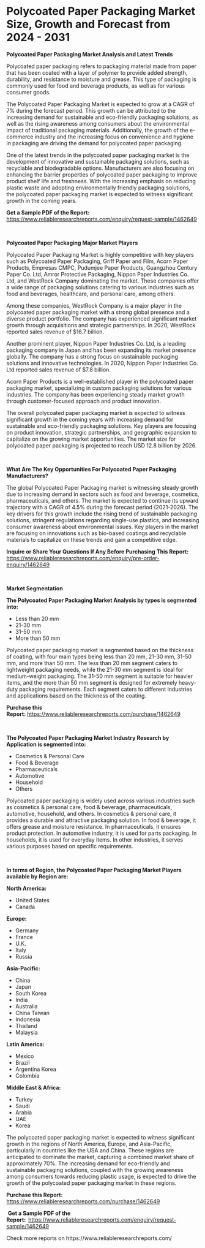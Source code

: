 <p><h1>Polycoated Paper Packaging Market Size, Growth and Forecast from 2024 - 2031</h1></p><p><strong>Polycoated Paper Packaging Market Analysis and Latest Trends</strong></p>
<p><p>Polycoated paper packaging refers to packaging material made from paper that has been coated with a layer of polymer to provide added strength, durability, and resistance to moisture and grease. This type of packaging is commonly used for food and beverage products, as well as for various consumer goods.</p><p>The Polycoated Paper Packaging Market is expected to grow at a CAGR of 7% during the forecast period. This growth can be attributed to the increasing demand for sustainable and eco-friendly packaging solutions, as well as the rising awareness among consumers about the environmental impact of traditional packaging materials. Additionally, the growth of the e-commerce industry and the increasing focus on convenience and hygiene in packaging are driving the demand for polycoated paper packaging.</p><p>One of the latest trends in the polycoated paper packaging market is the development of innovative and sustainable packaging solutions, such as recyclable and biodegradable options. Manufacturers are also focusing on enhancing the barrier properties of polycoated paper packaging to improve product shelf life and freshness. With the increasing emphasis on reducing plastic waste and adopting environmentally friendly packaging solutions, the polycoated paper packaging market is expected to witness significant growth in the coming years.</p></p>
<p><strong>Get a Sample PDF of the Report:&nbsp;</strong> <a href="https://www.reliableresearchreports.com/enquiry/request-sample/1462649">https://www.reliableresearchreports.com/enquiry/request-sample/1462649</a></p>
<p>&nbsp;</p>
<p><strong>Polycoated Paper Packaging Major Market Players</strong></p>
<p><p>Polycoated Paper Packaging Market is highly competitive with key players such as Polycoated Paper Packaging, Griff Paper and Film, Acorn Paper Products, Empresas CMPC, Pudumjee Paper Products, Guangzhou Century Paper Co. Ltd, Amror Protective Packaging, Nippon Paper Industries Co. Ltd, and WestRock Company dominating the market. These companies offer a wide range of packaging solutions catering to various industries such as food and beverages, healthcare, and personal care, among others.</p><p>Among these companies, WestRock Company is a major player in the polycoated paper packaging market with a strong global presence and a diverse product portfolio. The company has experienced significant market growth through acquisitions and strategic partnerships. In 2020, WestRock reported sales revenue of $16.7 billion.</p><p>Another prominent player, Nippon Paper Industries Co. Ltd, is a leading packaging company in Japan and has been expanding its market presence globally. The company has a strong focus on sustainable packaging solutions and innovative technologies. In 2020, Nippon Paper Industries Co. Ltd reported sales revenue of $7.8 billion.</p><p>Acorn Paper Products is a well-established player in the polycoated paper packaging market, specializing in custom packaging solutions for various industries. The company has been experiencing steady market growth through customer-focused approach and product innovation. </p><p>The overall polycoated paper packaging market is expected to witness significant growth in the coming years with increasing demand for sustainable and eco-friendly packaging solutions. Key players are focusing on product innovation, strategic partnerships, and geographic expansion to capitalize on the growing market opportunities. The market size for polycoated paper packaging is projected to reach USD 12.8 billion by 2026.</p></p>
<p>&nbsp;</p>
<p><strong>What Are The Key Opportunities For Polycoated Paper Packaging Manufacturers?</strong></p>
<p><p>The global Polycoated Paper Packaging market is witnessing steady growth due to increasing demand in sectors such as food and beverage, cosmetics, pharmaceuticals, and others. The market is expected to continue its upward trajectory with a CAGR of 4.5% during the forecast period (2021-2026). The key drivers for this growth include the rising trend of sustainable packaging solutions, stringent regulations regarding single-use plastics, and increasing consumer awareness about environmental issues. Key players in the market are focusing on innovations such as bio-based coatings and recyclable materials to capitalize on these trends and gain a competitive edge.</p></p>
<p><strong>Inquire or Share Your Questions If Any Before Purchasing This Report:</strong> <a href="https://www.reliableresearchreports.com/enquiry/pre-order-enquiry/1462649">https://www.reliableresearchreports.com/enquiry/pre-order-enquiry/1462649</a></p>
<p>&nbsp;</p>
<p><strong>Market Segmentation</strong></p>
<p><strong>The Polycoated Paper Packaging Market Analysis by types is segmented into:</strong></p>
<p><ul><li>Less than 20 mm</li><li>21-30 mm</li><li>31-50 mm</li><li>More than 50 mm</li></ul></p>
<p><p>Polycoated paper packaging market is segmented based on the thickness of coating, with four main types being less than 20 mm, 21-30 mm, 31-50 mm, and more than 50 mm. The less than 20 mm segment caters to lightweight packaging needs, while the 21-30 mm segment is ideal for medium-weight packaging. The 31-50 mm segment is suitable for heavier items, and the more than 50 mm segment is designed for extremely heavy-duty packaging requirements. Each segment caters to different industries and applications based on the thickness of the coating.</p></p>
<p><strong>Purchase this Report:&nbsp;</strong><a href="https://www.reliableresearchreports.com/purchase/1462649">https://www.reliableresearchreports.com/purchase/1462649</a></p>
<p>&nbsp;</p>
<p><strong>The Polycoated Paper Packaging Market Industry Research by Application is segmented into:</strong></p>
<p><ul><li>Cosmetics & Personal Care</li><li>Food & Beverage</li><li>Pharmaceuticals</li><li>Automotive</li><li>Household</li><li>Others</li></ul></p>
<p><p>Polycoated paper packaging is widely used across various industries such as cosmetics & personal care, food & beverage, pharmaceuticals, automotive, household, and others. In cosmetics & personal care, it provides a durable and attractive packaging solution. In food & beverage, it offers grease and moisture resistance. In pharmaceuticals, it ensures product protection. In automotive industry, it is used for parts packaging. In households, it is used for everyday items. In other industries, it serves various purposes based on specific requirements.</p></p>
<p>&nbsp;</p>
<p><strong>In terms of Region, the Polycoated Paper Packaging Market Players available by Region are:</strong></p>
<p>
    <p> <strong> North America: </strong>
        <ul>
            <li>United States</li>
            <li>Canada</li>
        </ul>
        </p> 
    <p> <strong> Europe: </strong>
        <ul>
            <li>Germany</li>
            <li>France</li>
            <li>U.K.</li>
            <li>Italy</li>
            <li>Russia</li>
        </ul>
        </p> 
    <p> <strong> Asia-Pacific: </strong>
        <ul>
            <li>China</li>
            <li>Japan</li>
            <li>South Korea</li>
            <li>India</li>
            <li>Australia</li>
            <li>China Taiwan</li>
            <li>Indonesia</li>
            <li>Thailand</li>
            <li>Malaysia</li>
        </ul>
        </p> 
    <p> <strong> Latin America: </strong>
        <ul>
            <li>Mexico</li>
            <li>Brazil</li>
            <li>Argentina Korea</li>
            <li>Colombia</li>
        </ul>
        </p> 
    <p> <strong> Middle East & Africa: </strong>
        <ul>
            <li>Turkey</li>
            <li>Saudi</li>
            <li>Arabia</li>
            <li>UAE</li>
            <li>Korea</li>
        </ul>
    </p>
    </p>
<p><p>The polycoated paper packaging market is expected to witness significant growth in the regions of North America, Europe, and Asia-Pacific, particularly in countries like the USA and China. These regions are anticipated to dominate the market, capturing a combined market share of approximately 70%. The increasing demand for eco-friendly and sustainable packaging solutions, coupled with the growing awareness among consumers towards reducing plastic usage, is expected to drive the growth of the polycoated paper packaging market in these regions.</p></p>
<p><strong>Purchase this Report: </strong><a href="https://www.reliableresearchreports.com/purchase/1462649">https://www.reliableresearchreports.com/purchase/1462649</a></p>
<p>&nbsp;<strong>Get a Sample PDF of the Report:&nbsp;&nbsp;</strong><a href="https://www.reliableresearchreports.com/enquiry/request-sample/1462649">https://www.reliableresearchreports.com/enquiry/request-sample/1462649</a></p>
<p><strong></strong></p>
<p>Check more reports on https://www.reliableresearchreports.com/</p>